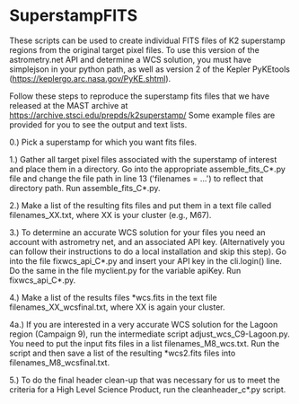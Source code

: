 # SuperstampFITS
These scripts can be used to create individual FITS files of K2 superstamp regions from the original
target pixel files. To use this version of the astrometry.net API and determine a WCS solution, you must have 
simplejson in your python path, as well as version 2 of the Kepler PyKEtools (https://keplergo.arc.nasa.gov/PyKE.shtml).

Follow these steps to reproduce the superstamp fits files that we have released at the MAST archive at
https://archive.stsci.edu/prepds/k2superstamp/
Some example files are provided for you to see the output and text lists.

0.) Pick a superstamp for which you want fits files.

1.) Gather all target pixel files associated with the superstamp of interest and place them in a directory.
    Go into the appropriate assemble_fits_C*.py file and change the file path in line 13 ('filenames = ...')
    to reflect that directory path. Run assemble_fits_C*.py.

2.) Make a list of the resulting fits files and put them in a text file called filenames_XX.txt, where XX is your cluster (e.g., M67).

3.) To determine an accurate WCS solution for your files you need an account with astrometry net, and an
    associated API key. (Alternatively you can follow their instructions to do a local installation and
    skip this step). Go into the file fixwcs_api_C*.py and insert your API key in the cli.login() line. Do
    the same in the file myclient.py for the variable apiKey. Run fixwcs_api_C*.py.

4.) Make a list of the results files *wcs.fits in the text file filenames_XX_wcsfinal.txt, where XX is again your cluster.

4a.) If you are interested in a very accurate WCS solution for the Lagoon region (Campaign 9), run the intermediate
    script adjust_wcs_C9-Lagoon.py. You need to put the input fits files in a list filenames_M8_wcs.txt. Run the script and 
    then save a list of the resulting *wcs2.fits files into filenames_M8_wcsfinal.txt.

5.) To do the final header clean-up that was necessary for us to meet the criteria for a High Level Science Product, run
    the cleanheader_c*.py script.

